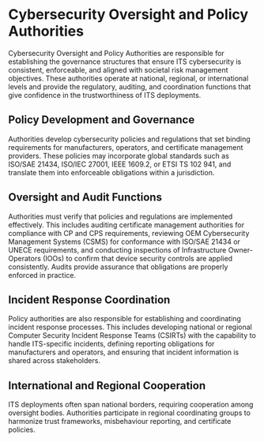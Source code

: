 # Cybersecurity Oversight and Policy Authorities

Cybersecurity Oversight and Policy Authorities are responsible for establishing the governance structures that ensure ITS cybersecurity is consistent, enforceable, and aligned with societal risk management objectives. These authorities operate at national, regional, or international levels and provide the regulatory, auditing, and coordination functions that give confidence in the trustworthiness of ITS deployments.

## Policy Development and Governance

Authorities develop cybersecurity policies and regulations that set binding requirements for manufacturers, operators, and certificate management providers. These policies may incorporate global standards such as ISO/SAE 21434, ISO/IEC 27001, IEEE 1609.2, or ETSI TS 102 941, and translate them into enforceable obligations within a jurisdiction.

## Oversight and Audit Functions

Authorities must verify that policies and regulations are implemented effectively. This includes auditing certificate management authorities for compliance with CP and CPS requirements, reviewing OEM Cybersecurity Management Systems (CSMS) for conformance with ISO/SAE 21434 or UNECE requirements, and conducting inspections of Infrastructure Owner-Operators (IOOs) to confirm that device security controls are applied consistently. Audits provide assurance that obligations are properly enforced in practice.

## Incident Response Coordination

Policy authorities are also responsible for establishing and coordinating incident response processes. This includes developing national or regional Computer Security Incident Response Teams (CSIRTs) with the capability to handle ITS-specific incidents, defining reporting obligations for manufacturers and operators, and ensuring that incident information is shared across stakeholders.

## International and Regional Cooperation

ITS deployments often span national borders, requiring cooperation among oversight bodies. Authorities participate in regional coordinating groups to harmonize trust frameworks, misbehaviour reporting, and certificate policies.
